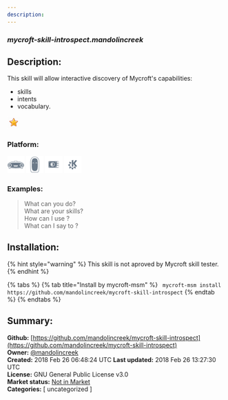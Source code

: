 ```yaml
---
description: 
---
```


### _mycroft-skill-introspect.mandolincreek_  
## Description:  
This skill will allow interactive discovery of Mycroft's capabilities:

- skills
- intents
- vocabulary.  
  
![](../.gitbook/assets/star.png)  
  
### Platform:  
 ![Mark I](../.gitbook/assets/mark-1-icon.png)  ![Mark II](../.gitbook/assets/mark-2-icon.png)  ![Picroft](../.gitbook/assets/picroft-icon.png)  ![plasmoid](../.gitbook/assets/kde.png)   
### Examples:  
> What can you do?  
> What are your skills?  
> How can I use <skill>?  
> What can I say to <intent>?  
  
## Installation:  
{% hint style="warning" %}
This skill is not aproved by Mycroft skill tester.
{% endhint %}
    
{% tabs %}
{% tab title="Install by mycroft-msm" %}
``` mycroft-msm install https://github.com/mandolincreek/mycroft-skill-introspect```
{% endtab %}
  {% endtabs %}
    
## Summary:  
**Github:** [https://github.com/mandolincreek/mycroft-skill-introspect](https://github.com/mandolincreek/mycroft-skill-introspect)  
**Owner:** [@mandolincreek](https://github.com/mandolincreek)  
**Created:** 2018 Feb 26 06:48:24 UTC  **Last updated:** 2018 Feb 26 13:27:30 UTC  
**License:** GNU General Public License v3.0  
**Market status:** [Not in Market](https://market.mycroft.ai/skill/)  
**Categories:** [ uncategorized ]   

